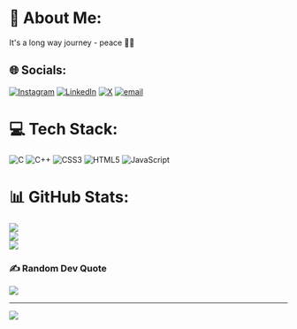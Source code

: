 # 💫 About Me:
It's a long way journey - peace 👨‍💻


## 🌐 Socials:
[![Instagram](https://img.shields.io/badge/Instagram-%23E4405F.svg?logo=Instagram&logoColor=white)](https://instagram.com/vikas.k.ash) [![LinkedIn](https://img.shields.io/badge/LinkedIn-%230077B5.svg?logo=linkedin&logoColor=white)](https://linkedin.com/in/itzvikas) [![X](https://img.shields.io/badge/X-black.svg?logo=X&logoColor=white)](https://x.com/vikas_k_ash) [![email](https://img.shields.io/badge/Email-D14836?logo=gmail&logoColor=white)](mailto:myselfvikass@gmail.com) 

# 💻 Tech Stack:
![C](https://img.shields.io/badge/c-%2300599C.svg?style=flat&logo=c&logoColor=white) ![C++](https://img.shields.io/badge/c++-%2300599C.svg?style=flat&logo=c%2B%2B&logoColor=white) ![CSS3](https://img.shields.io/badge/css3-%231572B6.svg?style=flat&logo=css3&logoColor=white) ![HTML5](https://img.shields.io/badge/html5-%23E34F26.svg?style=flat&logo=html5&logoColor=white) ![JavaScript](https://img.shields.io/badge/javascript-%23323330.svg?style=flat&logo=javascript&logoColor=%23F7DF1E)
# 📊 GitHub Stats:
![](https://github-readme-stats.vercel.app/api?username=brovikas&theme=vision-friendly-dark&hide_border=false&include_all_commits=false&count_private=false)<br/>
![](https://github-readme-streak-stats.herokuapp.com/?user=brovikas&theme=vision-friendly-dark&hide_border=false)<br/>
![](https://github-readme-stats.vercel.app/api/top-langs/?username=brovikas&theme=vision-friendly-dark&hide_border=false&include_all_commits=false&count_private=false&layout=compact)

### ✍️ Random Dev Quote
![](https://quotes-github-readme.vercel.app/api?type=horizontal&theme=radical)

---
[![](https://visitcount.itsvg.in/api?id=brovikas&icon=0&color=0)](https://visitcount.itsvg.in)

<!-- Proudly created with GPRM ( https://gprm.itsvg.in ) -->
